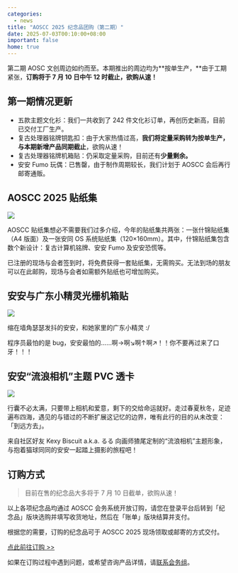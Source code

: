 ```yaml
---
categories:
  - news
title: "AOSCC 2025 纪念品团购（第二期）"
date: 2025-07-03T00:10:00+08:00
important: false
home: true
---
```


第二期 AOSC 文创周边如约而至。本期推出的周边均为**按单生产，**由于工期紧张，**订购将于 7 月 10 日中午 12 时截止，欲购从速！**

## 第一期情况更新

-  五款主题文化衫：我们一共收到了 242 件文化衫订单，再创历史新高，目前已交付工厂生产。
-  复古处理器铭牌钥匙扣：由于大家热情过高，**我们将定量采购转为按单生产，与本期新增产品同期截止**，欲购从速！
-  复古处理器铭牌机箱贴：仍采取定量采购，目前还有**少量剩余。**
-  安安 Fumo 玩偶：已售罄，由于制作周期较长，我们计划于 AOSCC 会后再行邮寄通贩。

## AOSCC 2025 贴纸集

![](/assets/news/sticker-2025.png)

AOSCC 贴纸集想必不需要我们过多介绍，今年的贴纸集共两张：一张什锦贴纸集（A4 版面）及一张安同 OS 系统贴纸集（120×160mm）。其中，什锦贴纸集包含数个新设计：复古计算机铭牌、安安 Fumo 及安安恐慌等。

已注册的现场与会者签到时，将免费获得一套贴纸集，无需购买。无法到场的朋友可以在此邮购，现场与会者如需额外贴纸也可增加购买。

## 安安与广东小精灵光栅机箱贴

![](/assets/news/cockroach-grating.png)

缩在墙角瑟瑟发抖的安安，和她家里的广东小精灵 :/

程序员最怕的是 bug，安安最怕的……啊→啊↘啊↑啊↗！！你不要再过来了口牙！！！

## 安安“流浪相机”主题 PVC 透卡

![](/assets/news/anan-camera-pvc.png)

行囊不必太满，只要带上相机和爱意，剩下的交给命运就好。走过春夏秋冬，足迹遍布四海，遇见的与错过的不断扩展这记忆的边界，唯有此行的目的从未改变：「到远方去」。

来自社区好友 Kexy Biscuit a.k.a. るる 向画师猹尾定制的“流浪相机”主题形象，与抱着猫球同同的安安一起踏上摄影的旅程吧！

## 订购方式

> 目前在售的纪念品大多将于 7 月 10 日截单，欲购从速！

以上各项纪念品均通过 AOSCC 会务系统开放订购，请您在登录平台后转到「纪念品」版块选购并填写收货地址，然后在「账单」版块结算并支付。

根据您的需要，订购的纪念品可于 AOSCC 2025 现场领取或邮寄的方式交付。

[点此前往订购 >> ](https://aoscc.aosc.io/merch)

如果在订购过程中遇到问题，或希望咨询产品详情，请[联系会务组](https://aoscc.aosc.io/contact)。
